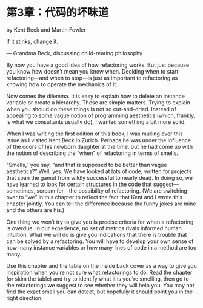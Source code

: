 # 第3章：代码的坏味道

by Kent Beck and Martin Fowler

If it stinks, change it.

— Grandma Beck, discussing child-rearing philosophy

By now you have a good idea of how refactoring works. But just because you know how doesn’t mean you know when. Deciding when to start refactoring—and when to stop—is just as important to refactoring as knowing how to operate the mechanics of it.

Now comes the dilemma. It is easy to explain how to delete an instance variable or create a hierarchy. These are simple matters. Trying to explain when you should do these things is not so cut-and-dried. Instead of appealing to some vague notion of programming aesthetics (which, frankly, is what we consultants usually do), I wanted something a bit more solid.

When I was writing the first edition of this book, I was mulling over this issue as I visited Kent Beck in Zurich. Perhaps he was under the influence of the odors of his newborn daughter at the time, but he had come up with the notion of describing the “when” of refactoring in terms of smells.

“Smells,” you say, “and that is supposed to be better than vague aesthetics?” Well, yes. We have looked at lots of code, written for projects that span the gamut from wildly successful to nearly dead. In doing so, we have learned to look for certain structures in the code that suggest—sometimes, scream for—the possibility of refactoring. (We are switching over to “we” in this chapter to reflect the fact that Kent and I wrote this chapter jointly. You can tell the difference because the funny jokes are mine and the others are his.)

One thing we won’t try to give you is precise criteria for when a refactoring is overdue. In our experience, no set of metrics rivals informed human intuition. What we will do is give you indications that there is trouble that can be solved by a refactoring. You will have to develop your own sense of how many instance variables or how many lines of code in a method are too many.

Use this chapter and the table on the inside back cover as a way to give you inspiration when you’re not sure what refactorings to do. Read the chapter (or skim the table) and try to identify what it is you’re smelling, then go to the refactorings we suggest to see whether they will help you. You may not find the exact smell you can detect, but hopefully it should point you in the right direction.

